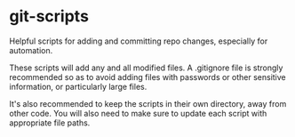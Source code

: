 # git-scripts
Helpful scripts for adding and committing repo changes, especially for automation.

These scripts will add any and all modified files. A .gitignore file is strongly recommended so as to avoid adding files with passwords or other sensitive information, or particularly large files.

It's also recommended to keep the scripts in their own directory, away from other code. You will also need to make sure to update each script with appropriate file paths.
